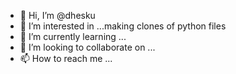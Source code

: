 - 👋 Hi, I’m @dhesku
- 👀 I’m interested in ...making clones of python files
- 🌱 I’m currently learning ...
- 💞️ I’m looking to collaborate on ...
- 📫 How to reach me ...

<!---
dhesku/dhesku is a ✨ special ✨ repository because its `README.md` (this file) appears on your GitHub profile.
You can click the Preview link to take a look at your changes.
--->
